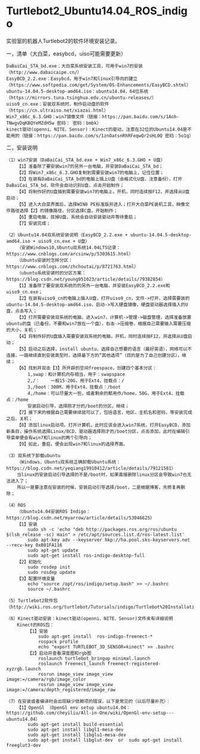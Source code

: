 # Turtlebot2_Ubuntu14.04_ROS_indigo
实验室的机器人Turtlebot2的软件环境安装记录。

一，清单（大白菜，easybcd，uiso可能需要更新）
	
	DaBaiCai_STA_bd.exe：大白菜系统安装工具，可用于win7的安装（http://www.dabaicaipe.cn/）
	EasyBCD_2.2.exe：Easybcd，用于win7和linux引导向的建立（https://www.softpedia.com/get/System/OS-Enhancements/EasyBCD.shtml）
	ubuntu-14.04.5-desktop-amd64.iso：ubuntu14.04，64位系统（https://mirrors.tuna.tsinghua.edu.cn/ubuntu-releases/）
	uiso9_cn.exe：安装双系统时，制作启动盘的软件（https://cn.ultraiso.net/xiazai.html）
	Win7_x86c_6.3.GHO：win7镜像文件（链接：https://pan.baidu.com/s/1Aoh-TNwgvDqKBQYeMZdH5w 密码： 密码：bmbk）
	kinect驱动(openni、NITE、Sensor)：Kinect的驱动，注意在32位的Ubuntu14.04是不能用的（链接：https://pan.baidu.com/s/1znOatsnRhRFeqwQr2sHL0Q 密码：5o1q）
二，安装说明
	
	（1）win7安装（DaBaiCai_STA_bd.exe + Win7_x86c_6.3.GHO + U盘）
		【1】准备除了要安装win7的另外一台电脑，并安装DaBaiCai_STA_bd；
		【2】将Win7_x86c_6.3.GHO复制到需要安装win7的电脑上，记住位置；
		【3】在装有DaBaiCai_STA_bd的电脑上插上U盘（会格式化U盘，注意备份），打开DaBaiCai_STA_bd，软件会自动识别U盘，点击开始制作；
		【4】将制作好的U盘插到需要安装win7的电脑上，开机，同时连续按F12，并选择从U盘启动；
		【5】进入大白菜界面后，选择WIN8 PE标准版并进入；打开大白菜PE装机工具，映像文件路径选择【2】的镜像路径，分区选择C盘，开始制作；
		【6】重启电脑，拔掉U盘，系统会自动安装驱动并等待重启；
		【7】安装完成；
		
	（2）Ubuntu14.04双系统安装说明（EasyBCD_2.2.exe + ubuntu-14.04.5-desktop-amd64.iso + uiso9_cn.exe + U盘）
		（安装Windows10,Ubuntu双系统14.04LTS记录：https://www.cnblogs.com/arcsinw/p/5303615.html）
		（Ubuntu安装时怎样分区：https://www.cnblogs.com/zhchoutai/p/8721763.html）
		（ubuntu系统安装时的分区方案：https://blog.csdn.net/young951023/article/details/79382854）
		【1】准备除了要安装双系统的的另外一台电脑，并安装EasyBCD_2.2.exe和uiso9_cn.exe；
		【2】在装有uiso9_cn的电脑上插入U盘，打开uiso9_cn，文件->打开，选择需要装的ubuntu-14.04.5-desktop-amd64.iso，启动->写入硬盘镜像，硬盘驱动器选择插入的U盘，点击写入；
		【3】打开需要安装双系统的电脑，进入win7，计算机->管理->磁盘管理，选择准备放置ubuntu的盘（已备份，不要和win7放在一个盘），右击->压缩卷，根据自己需要输入需要压缩的大小，关机；
		【4】将制作好的U盘插入需要安装双系统的电脑，开机，同时连续按F12，并选择从U盘启动；
		【5】启动之后选择，install ubuntu，选择自己想要的语言（最好英语），网络可以不连接，一路继续直到安装类型时，选择最下方的“其他选项”（目的是为了自己创建分区），继续；
		【6】找到并双击【3】所开辟的空间freespace，创建四个基本分区：
			1,swap：和计算机内存相当，用于：swapspace
			2,/：	一般15-20G，用于Ext4，挂载点：/
			3,/boot：300M，用于Ext4，挂载点：/boot
			4,/home：可以尽量大一些，或者剩余的都用作/home，50G，用于Ext4，挂载点：/home
			安装启动引导，选择刚才分的/boot的分区，继续；
		【7】接下来的根据自己需要继续就可以了，包括语言，地区，主机名和密码，等安装完成之后，关机；
		【8】添加linux启动项。打开计算机，此时应该会进入win7系统，打开EasyBCD，添加新条目，操作系统选择Linux/BCD，驱动器选择刚才的/boot分区，点击添加，此时在编辑引导菜单便会有win7和linux的两个引导向；
		【9】如此，重启，便会出现win7和linux的选择界面。
			
	（3）双系统下卸载ubuntu
		（Windows、Ubuntu双系统正确卸载Ubuntu系统：https://blog.csdn.net/yeqiang19910412/article/details/79121581）
		当linux的安装启动引导选择的不是/boot时，如果直接删除linux分区会导致win7也无法进入了；
		所以一是要注意在安装的时候，安装启动引导选择/boot，二是根据博客，先修复再删除；
	
	（4）ROS
		（Ubuntu14.04安装ROS Indigo：https://blog.csdn.net/myarrow/article/details/53046625）
		【1】安装
			sudo sh -c 'echo "deb http://packages.ros.org/ros/ubuntu $(lsb_release -sc) main" > /etc/apt/sources.list.d/ros-latest.list'
			sudo apt-key adv --keyserver hkp://ha.pool.sks-keyservers.net --recv-key 0xB01FA116
			sudo apt-get update
			sudo apt-get install ros-indigo-desktop-full
		【2】初始化
			sudo rosdep init
			sudo rosdep update
		【3】配置环境变量
			echo "source /opt/ros/indigo/setup.bash" >> ~/.bashrc
			source ~/.bashrc
				
	（5）Turtlebot2软件包（http://wiki.ros.org/turtlebot/Tutorials/indigo/Turtlebot%20Installation）

	（6）Kinect驱动安装：kinect驱动(openni、NITE、Sensor)文件夹有详细说明
		Kinect的ROS包：
			【1】安装
				sudo apt-get install  ros-indigo-freenect-*
				rospack profile
				echo "export TURTLEBOT_3D_SENSOR=kinect" >> .bashrc
			【2】启动并查看深度图和rgb图
				roslaunch turtlebot_bringup minimal.launch
				roslaunch freenect_launch freenect-registered-xyzrgb.launch
				rosrun image_view image_view image:=/camera/rgb/image_color
				rosrun image_view image_view image:=/camera/depth_registered/image_raw
	
	（7）在安装或者编译时会出现缺少依赖项的错误，以下是常见的（以后尽量补充）：
		【1】OpenGl （OpenGl env setup ubuntu14.04：https://github.com/cheyiliu/All-in-One/wiki/OpenGl-env-setup---ubuntu14.04）
			sudo apt-get install build-essential
			sudo apt-get install libgl1-mesa-dev
			sudo apt-get install libglu1-mesa-dev
			sudo apt-get install libglut-dev  or  sudo apt-get install freeglut3-dev
